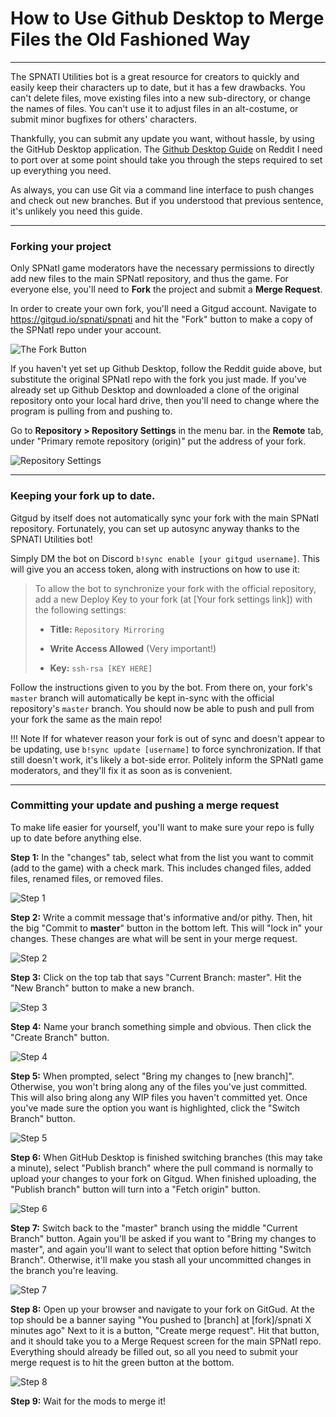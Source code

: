 # How to Use Github Desktop to Merge Files the Old Fashioned Way

---

The SPNATI Utilities bot is a great resource for creators to quickly and easily keep their characters up to date, but it has a few drawbacks. You can't delete files, move existing files into a new sub-directory, or change the names of files. You can't use it to adjust files in an alt-costume, or submit minor bugfixes for others' characters.

Thankfully, you can submit any update you want, without hassle, by using the GitHub Desktop application. The [Github Desktop Guide](https://www.reddit.com/r/spnati/comments/824j7p/keep_your_offline_version_up_to_date_with_github/) on Reddit I need to port over at some point should take you through the steps required to set up everything you need.

As always, you can use Git via a command line interface to push changes and check out new branches. But if you understood that previous sentence, it's unlikely you need this guide.

---

### Forking your project

Only SPNatI game moderators have the necessary permissions to directly add new files to the main SPNatI repository, and thus the game. For everyone else, you'll need to **Fork** the project and submit a **Merge Request**. 

In order to create your own fork, you'll need a Gitgud account. Navigate to <https://gitgud.io/spnati/spnati> and hit the "Fork" button to make a copy of the SPNatI repo under your account.

![The Fork Button](../img/githubmerge-fork01.png)

If you haven't yet set up Github Desktop, follow the Reddit guide above, but substitute the original SPNatI repo with the fork you just made. If you've already set up Github Desktop and downloaded a clone of the original repository onto your local hard drive, then you'll need to change where the program is pulling from and pushing to.

Go to **Repository > Repository Settings** in the menu bar. in the **Remote** tab, under "Primary remote repository (origin)" put the address of your fork.

![Repository Settings](../img/githubmerge-fork02.png)

---

### Keeping your fork up to date.

Gitgud by itself does not automatically sync your fork with the main SPNatI repository. Fortunately, you can set up autosync anyway thanks to the SPNATI Utilities bot!

Simply DM the bot on Discord `b!sync enable [your gitgud username]`. This will give you an access token, along with instructions on how to use it: 

> To allow the bot to synchronize your fork with the official repository, add a new Deploy Key to your fork (at [Your fork settings link]) with the following settings:
> 
> - **Title:** `Repository Mirroring`
>
> - **Write Access Allowed** (Very important!)
>
> - **Key:**
> `ssh-rsa [KEY HERE]`

Follow the instructions given to you by the bot. From there on, your fork's `master` branch will automatically be kept in-sync with the official repository's `master` branch. You should now be able to push and pull from your fork the same as the main repo!

!!! Note
    If for whatever reason your fork is out of sync and doesn't appear to be updating, use `b!sync update [username]` to force synchronization. If that still doesn't work, it's likely a bot-side error. Politely inform the SPNatI game moderators, and they'll fix it as soon as is convenient.
___

### Committing your update and pushing a merge request

To make life easier for yourself, you'll want to make sure your repo is fully up to date before anything else. 

**Step 1:** In the "changes" tab, select what from the list you want to commit (add to the game) with a check mark. This includes changed files, added files, renamed files, or removed files.

![Step 1](../img/githubmerge01.png)

**Step 2:** Write a commit message that's informative and/or pithy. Then, hit the big "Commit to **master**" button in the bottom left. This will "lock in" your changes. These changes are what will be sent in your merge request.

![Step 2](../img/githubmerge02.png)

**Step 3:** Click on the top tab that says "Current Branch: master". Hit the "New Branch" button to make a new branch.

![Step 3](../img/githubmerge03.png)

**Step 4:** Name your branch something simple and obvious. Then click the "Create Branch" button. 

![Step 4](../img/githubmerge04.png)

**Step 5:** When prompted, select "Bring my changes to [new branch]". Otherwise, you won't bring along any of the files you've just committed. This will also bring along any WIP files you haven't committed yet. Once you've made sure the option you want is highlighted, click the "Switch Branch" button. 

![Step 5](../img/githubmerge05.png)

**Step 6:** When GitHub Desktop is finished switching branches (this may take a minute), select "Publish branch" where the pull command is normally to upload your changes to your fork on Gitgud. When finished uploading, the "Publish branch" button will turn into a "Fetch origin" button.

![Step 6](../img/githubmerge06.png)

**Step 7:** Switch back to the "master" branch using the middle "Current Branch" button. Again you'll be asked if you want to "Bring my changes to master", and again you'll want to select that option before hitting "Switch Branch". Otherwise, it'll make you stash all your uncommitted changes in the branch you're leaving.

![Step 7](../img/githubmerge07.png)

**Step 8:** Open up your browser and navigate to your fork on GitGud. At the top should be a banner saying "You pushed to [branch] at [fork]/spnati X minutes ago" Next to it is a button, "Create merge request". Hit that button, and it should take you to a Merge Request screen for the main SPNatI repo. Everything should already be filled out, so all you need to submit your merge request is to hit the green button at the bottom.

![Step 8](../img/githubmerge08.png)

**Step 9:** Wait for the mods to merge it!
